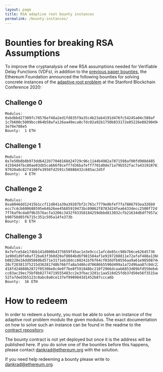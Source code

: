 ```yaml
---
layout: page
title: RSA adaptive root bounty instances
permalink: /bounty-instances/
---
```


# Bounties for breaking RSA Assumptions

To improve the cryptanalysis of new RSA assumptions needed for Verifiable Delay Functions (VDFs), in addition to the [previous paper bounties](/bounties), the Ethereum Foundation announced the following bounties for solving concrete instances of the [adaptive root problem](/rsa-assumptions) at the Stanford Blockchain Conference 2020:

## Challenge 0

```
Modulus:  0xbdbbd27309fc78576ef48a2ed1fd835f9a35c4b23ab4191d476fc54245a04c588af
1c7b600c5009bcc064b58afa126aa49eca0c7dc02a92b1750b833172e85226e88290494fc11f1fd
3e78e788e5  
Bounty:  1 ETH  
```

## Challenge 1

```
Modulus:  0x7e50b8b8b973dd6422b77048168d24729c96c1144b4982a7871598af00fd908d485
41594d47bc80ae03db5ca666f8ceff7d36bafeff7701d0de71a79b552fac7a431928761a42d8186
97920a0c8274100fe3950fd2591c50888432c685ac2d5f  
Bounty:  4 ETH  
```

## Challenge 2

```
Modulus:  0xa8046dd12415b1ccf11d841a39a39287bf2c761c7779e8bfef7fa7886793ea326b9
ecc7c4cb600688595e64b26ee45685919473bc09862f8783d24fea6433decc2500f724f0c26b000
7f76af9cda8f9b3576acfa3206c3432f03358184259dbbd813032cfb21634d6df7957a1bf1676ae
b90750d85f6715c351c595a14fe373b  
Bounty:  8 ETH  
```

## Challenge 3

```
Modulus:  0x7efce54e174bb141d000b4375659f45ac1e3e9ccc1afcde85cc98b7b6ce62645736
1e90d1d9fe0af72ba63f3b0d20af8084bd6f981584af1e9197288811e72afaf488a1360e4d5d6f9
b08220e16dd05860bd571e3171eb10dcc60241bf6f64cf03ddfb0556aa9a61e9850874e442564c0
20cf283813f5215d36281748b766ffa8a3486cd70686b5590d499a1a72d9baa87c0dc223c8f5b71
d18fd24888b2872f0530be8cde0f7be8f591848bc210f2966dcaab6853d09bfd550ebdcd244c394
cc83ac19ec75bf8b82774719555483cc2e3fbac3201c1aa518d25fdb37d50e56f3515ad5e4609d2
52fa7ded3b5123c0abc8a0ce137ef9989843d1452b87ccca6b  
Bounty:  16 ETH  
```

# How to redeem

In order to redeem a bounty, you must be able to solve an instance of the adaptive root problem modulo the given modulus. The exact documentation on how to solve such an instance can be found in the readme to the [contract repository](https://github.com/dankrad/rsa-bounty).

The bounty contract is not yet deployed but once it is the address will be published here. If you do solve one of the bounties before this happens, please contact [dankrad@ethereum.org](mailto:dankrad@ethereum.org) with the solution.

If you need help redeeming a bounty please write to [dankrad@ethereum.org](mailto:dankrad@ethereum.org).